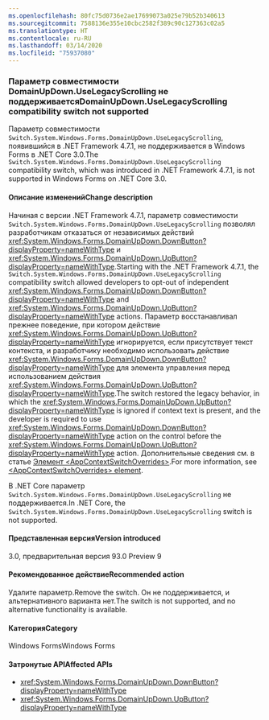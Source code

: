 ```yaml
---
ms.openlocfilehash: 80fc75d0736e2ae17699073a025e79b52b340613
ms.sourcegitcommit: 7588136e355e10cbc2582f389c90c127363c02a5
ms.translationtype: HT
ms.contentlocale: ru-RU
ms.lasthandoff: 03/14/2020
ms.locfileid: "75937080"
---
```

### <a name="domainupdownuselegacyscrolling-compatibility-switch-not-supported"></a><span data-ttu-id="3fd6f-101">Параметр совместимости DomainUpDown.UseLegacyScrolling не поддерживается</span><span class="sxs-lookup"><span data-stu-id="3fd6f-101">DomainUpDown.UseLegacyScrolling compatibility switch not supported</span></span>

<span data-ttu-id="3fd6f-102">Параметр совместимости `Switch.System.Windows.Forms.DomainUpDown.UseLegacyScrolling`, появившийся в .NET Framework 4.7.1, не поддерживается в Windows Forms в .NET Core 3.0.</span><span class="sxs-lookup"><span data-stu-id="3fd6f-102">The `Switch.System.Windows.Forms.DomainUpDown.UseLegacyScrolling` compatibility switch, which was introduced in .NET Framework 4.7.1, is not supported in Windows Forms on .NET Core 3.0.</span></span>

#### <a name="change-description"></a><span data-ttu-id="3fd6f-103">Описание изменений</span><span class="sxs-lookup"><span data-stu-id="3fd6f-103">Change description</span></span>

<span data-ttu-id="3fd6f-104">Начиная с версии .NET Framework 4.7.1, параметр совместимости `Switch.System.Windows.Forms.DomainUpDown.UseLegacyScrolling` позволял разработчикам отказаться от независимых действий <xref:System.Windows.Forms.DomainUpDown.DownButton?displayProperty=nameWithType> и <xref:System.Windows.Forms.DomainUpDown.UpButton?displayProperty=nameWithType>.</span><span class="sxs-lookup"><span data-stu-id="3fd6f-104">Starting with the .NET Framework 4.7.1, the `Switch.System.Windows.Forms.DomainUpDown.UseLegacyScrolling` compatibility switch allowed developers to opt-out of independent <xref:System.Windows.Forms.DomainUpDown.DownButton?displayProperty=nameWithType> and <xref:System.Windows.Forms.DomainUpDown.UpButton?displayProperty=nameWithType> actions.</span></span> <span data-ttu-id="3fd6f-105">Параметр восстанавливал прежнее поведение, при котором действие <xref:System.Windows.Forms.DomainUpDown.UpButton?displayProperty=nameWithType> игнорируется, если присутствует текст контекста, и разработчику необходимо использовать действие <xref:System.Windows.Forms.DomainUpDown.DownButton?displayProperty=nameWithType> для элемента управления перед использованием действия <xref:System.Windows.Forms.DomainUpDown.UpButton?displayProperty=nameWithType>.</span><span class="sxs-lookup"><span data-stu-id="3fd6f-105">The switch restored the legacy behavior, in which the <xref:System.Windows.Forms.DomainUpDown.UpButton?displayProperty=nameWithType> is ignored if context text is present, and the developer is required to use <xref:System.Windows.Forms.DomainUpDown.DownButton?displayProperty=nameWithType> action on the control before the <xref:System.Windows.Forms.DomainUpDown.UpButton?displayProperty=nameWithType> action.</span></span> <span data-ttu-id="3fd6f-106">Дополнительные сведения см. в статье [Элемент \<AppContextSwitchOverrides>](~/docs/framework/configure-apps/file-schema/runtime/appcontextswitchoverrides-element.md).</span><span class="sxs-lookup"><span data-stu-id="3fd6f-106">For more information, see [\<AppContextSwitchOverrides> element](~/docs/framework/configure-apps/file-schema/runtime/appcontextswitchoverrides-element.md).</span></span>

<span data-ttu-id="3fd6f-107">В .NET Core параметр `Switch.System.Windows.Forms.DomainUpDown.UseLegacyScrolling` не поддерживается.</span><span class="sxs-lookup"><span data-stu-id="3fd6f-107">In .NET Core, the `Switch.System.Windows.Forms.DomainUpDown.UseLegacyScrolling` switch is not supported.</span></span>

#### <a name="version-introduced"></a><span data-ttu-id="3fd6f-108">Представленная версия</span><span class="sxs-lookup"><span data-stu-id="3fd6f-108">Version introduced</span></span>

<span data-ttu-id="3fd6f-109">3.0, предварительная версия 9</span><span class="sxs-lookup"><span data-stu-id="3fd6f-109">3.0 Preview 9</span></span>

#### <a name="recommended-action"></a><span data-ttu-id="3fd6f-110">Рекомендованное действие</span><span class="sxs-lookup"><span data-stu-id="3fd6f-110">Recommended action</span></span>

<span data-ttu-id="3fd6f-111">Удалите параметр.</span><span class="sxs-lookup"><span data-stu-id="3fd6f-111">Remove the switch.</span></span> <span data-ttu-id="3fd6f-112">Он не поддерживается, и альтернативного варианта нет.</span><span class="sxs-lookup"><span data-stu-id="3fd6f-112">The switch is not supported, and no alternative functionality is available.</span></span>

#### <a name="category"></a><span data-ttu-id="3fd6f-113">Категория</span><span class="sxs-lookup"><span data-stu-id="3fd6f-113">Category</span></span>

<span data-ttu-id="3fd6f-114">Windows Forms</span><span class="sxs-lookup"><span data-stu-id="3fd6f-114">Windows Forms</span></span>

#### <a name="affected-apis"></a><span data-ttu-id="3fd6f-115">Затронутые API</span><span class="sxs-lookup"><span data-stu-id="3fd6f-115">Affected APIs</span></span>

- <xref:System.Windows.Forms.DomainUpDown.DownButton?displayProperty=nameWithType>
- <xref:System.Windows.Forms.DomainUpDown.UpButton?displayProperty=nameWithType>

<!-- 

### Affected APIs

- `M:System.Windows.Forms.DomainUpDown.DownButton`
- `M:System.Windows.Forms.DomainUpDown.UpButton`

-->
